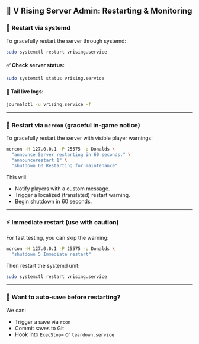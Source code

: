 ## 🧰 V Rising Server Admin: Restarting & Monitoring

### 🔁 Restart via systemd

To gracefully restart the server through systemd:

```bash
sudo systemctl restart vrising.service
```

#### ✅ Check server status:

```bash
sudo systemctl status vrising.service
```

#### 📜 Tail live logs:

```bash
journalctl -u vrising.service -f
```

---

### 📣 Restart via `mcrcon` (graceful in-game notice)

To gracefully restart the server with visible player warnings:

```bash
mcrcon -H 127.0.0.1 -P 25575 -p Donalds \
  "announce Server restarting in 60 seconds." \
  "announcerestart 1" \
  "shutdown 60 Restarting for maintenance"
```

This will:

* Notify players with a custom message.
* Trigger a localized (translated) restart warning.
* Begin shutdown in 60 seconds.

---

### ⚡️ Immediate restart (use with caution)

For fast testing, you can skip the warning:

```bash
mcrcon -H 127.0.0.1 -P 25575 -p Donalds \
  "shutdown 5 Immediate restart"
```

Then restart the systemd unit:

```bash
sudo systemctl restart vrising.service
```

---

### 💾 Want to auto-save before restarting?

We can:

* Trigger a save via `rcon`
* Commit saves to Git
* Hook into `ExecStop=` or `teardown.service`